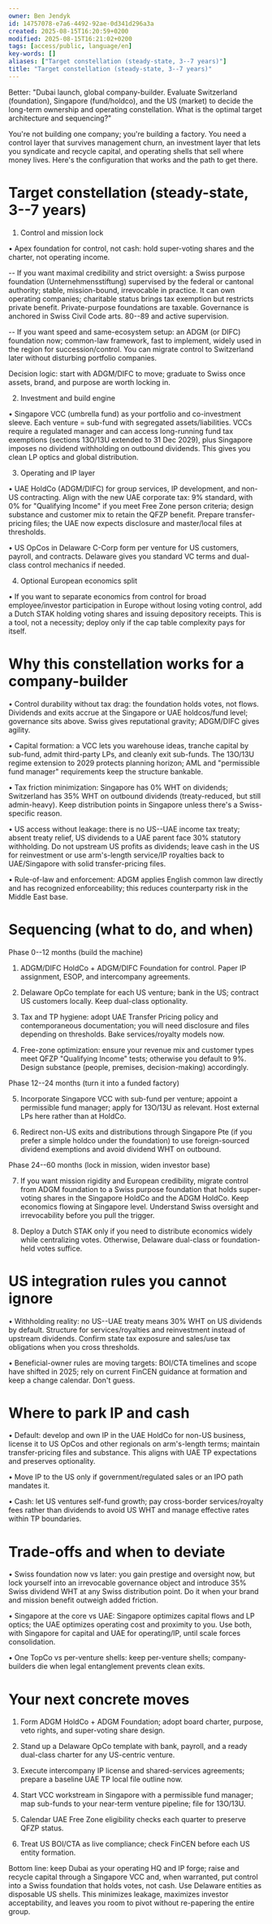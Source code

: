 ```yaml
---
owner: Ben Jendyk
id: 14757078-e7a6-4492-92ae-0d341d296a3a
created: 2025-08-15T16:20:59+0200
modified: 2025-08-15T16:21:02+0200
tags: [access/public, language/en]
key-words: []
aliases: ["Target constellation (steady-state, 3--7 years)"]
title: "Target constellation (steady-state, 3--7 years)"
---
```


Better: "Dubai launch, global company-builder. Evaluate Switzerland (foundation), Singapore (fund/holdco), and the US (market) to decide the long-term ownership and operating constellation. What is the optimal target architecture and sequencing?"

  

You're not building one company; you're building a factory. You need a control layer that survives management churn, an investment layer that lets you syndicate and recycle capital, and operating shells that sell where money lives. Here's the configuration that works and the path to get there.

  

# Target constellation (steady-state, 3--7 years)

1. Control and mission lock

• Apex foundation for control, not cash: hold super-voting shares and the charter, not operating income.

-- If you want maximal credibility and strict oversight: a Swiss purpose foundation (Unternehmensstiftung) supervised by the federal or cantonal authority; stable, mission-bound, irrevocable in practice. It can own operating companies; charitable status brings tax exemption but restricts private benefit. Private-purpose foundations are taxable. Governance is anchored in Swiss Civil Code arts. 80--89 and active supervision.

-- If you want speed and same-ecosystem setup: an ADGM (or DIFC) foundation now; common-law framework, fast to implement, widely used in the region for succession/control. You can migrate control to Switzerland later without disturbing portfolio companies.

  

Decision logic: start with ADGM/DIFC to move; graduate to Swiss once assets, brand, and purpose are worth locking in.

2. Investment and build engine

• Singapore VCC (umbrella fund) as your portfolio and co-investment sleeve. Each venture = sub-fund with segregated assets/liabilities. VCCs require a regulated manager and can access long-running fund tax exemptions (sections 13O/13U extended to 31 Dec 2029), plus Singapore imposes no dividend withholding on outbound dividends. This gives you clean LP optics and global distribution.

3. Operating and IP layer

• UAE HoldCo (ADGM/DIFC) for group services, IP development, and non-US contracting. Align with the new UAE corporate tax: 9% standard, with 0% for "Qualifying Income" if you meet Free Zone person criteria; design substance and customer mix to retain the QFZP benefit. Prepare transfer-pricing files; the UAE now expects disclosure and master/local files at thresholds.

• US OpCos in Delaware C-Corp form per venture for US customers, payroll, and contracts. Delaware gives you standard VC terms and dual-class control mechanics if needed.

4. Optional European economics split

• If you want to separate economics from control for broad employee/investor participation in Europe without losing voting control, add a Dutch STAK holding voting shares and issuing depository receipts. This is a tool, not a necessity; deploy only if the cap table complexity pays for itself.

  

# Why this constellation works for a company-builder

  

• Control durability without tax drag: the foundation holds votes, not flows. Dividends and exits accrue at the Singapore or UAE holdcos/fund level; governance sits above. Swiss gives reputational gravity; ADGM/DIFC gives agility.

• Capital formation: a VCC lets you warehouse ideas, tranche capital by sub-fund, admit third-party LPs, and cleanly exit sub-funds. The 13O/13U regime extension to 2029 protects planning horizon; AML and "permissible fund manager" requirements keep the structure bankable.

• Tax friction minimization: Singapore has 0% WHT on dividends; Switzerland has 35% WHT on outbound dividends (treaty-reduced, but still admin-heavy). Keep distribution points in Singapore unless there's a Swiss-specific reason.

• US access without leakage: there is no US--UAE income tax treaty; absent treaty relief, US dividends to a UAE parent face 30% statutory withholding. Do not upstream US profits as dividends; leave cash in the US for reinvestment or use arm's-length service/IP royalties back to UAE/Singapore with solid transfer-pricing files.

• Rule-of-law and enforcement: ADGM applies English common law directly and has recognized enforceability; this reduces counterparty risk in the Middle East base.

  

# Sequencing (what to do, and when)

  

Phase 0--12 months (build the machine)

1. ADGM/DIFC HoldCo + ADGM/DIFC Foundation for control. Paper IP assignment, ESOP, and intercompany agreements.

2. Delaware OpCo template for each US venture; bank in the US; contract US customers locally. Keep dual-class optionality.

3. Tax and TP hygiene: adopt UAE Transfer Pricing policy and contemporaneous documentation; you will need disclosure and files depending on thresholds. Bake services/royalty models now.

4. Free-zone optimization: ensure your revenue mix and customer types meet QFZP "Qualifying Income" tests; otherwise you default to 9%. Design substance (people, premises, decision-making) accordingly.

  

Phase 12--24 months (turn it into a funded factory)

5. Incorporate Singapore VCC with sub-fund per venture; appoint a permissible fund manager; apply for 13O/13U as relevant. Host external LPs here rather than at HoldCo.

6. Redirect non-US exits and distributions through Singapore Pte (if you prefer a simple holdco under the foundation) to use foreign-sourced dividend exemptions and avoid dividend WHT on outbound.

  

Phase 24--60 months (lock in mission, widen investor base)

7. If you want mission rigidity and European credibility, migrate control from ADGM foundation to a Swiss purpose foundation that holds super-voting shares in the Singapore HoldCo and the ADGM HoldCo. Keep economics flowing at Singapore level. Understand Swiss oversight and irrevocability before you pull the trigger.

8. Deploy a Dutch STAK only if you need to distribute economics widely while centralizing votes. Otherwise, Delaware dual-class or foundation-held votes suffice.

  

# US integration rules you cannot ignore

  

• Withholding reality: no US--UAE treaty means 30% WHT on US dividends by default. Structure for services/royalties and reinvestment instead of upstream dividends. Confirm state tax exposure and sales/use tax obligations when you cross thresholds.

• Beneficial-owner rules are moving targets: BOI/CTA timelines and scope have shifted in 2025; rely on current FinCEN guidance at formation and keep a change calendar. Don't guess.

  

# Where to park IP and cash

  

• Default: develop and own IP in the UAE HoldCo for non-US business, license it to US OpCos and other regionals on arm's-length terms; maintain transfer-pricing files and substance. This aligns with UAE TP expectations and preserves optionality.

• Move IP to the US only if government/regulated sales or an IPO path mandates it.

• Cash: let US ventures self-fund growth; pay cross-border services/royalty fees rather than dividends to avoid US WHT and manage effective rates within TP boundaries.

  

# Trade-offs and when to deviate

  

• Swiss foundation now vs later: you gain prestige and oversight now, but lock yourself into an irrevocable governance object and introduce 35% Swiss dividend WHT at any Swiss distribution point. Do it when your brand and mission benefit outweigh added friction.

• Singapore at the core vs UAE: Singapore optimizes capital flows and LP optics; the UAE optimizes operating cost and proximity to you. Use both, with Singapore for capital and UAE for operating/IP, until scale forces consolidation.

• One TopCo vs per-venture shells: keep per-venture shells; company-builders die when legal entanglement prevents clean exits.

  

# Your next concrete moves

1. Form ADGM HoldCo + ADGM Foundation; adopt board charter, purpose, veto rights, and super-voting share design.

2. Stand up a Delaware OpCo template with bank, payroll, and a ready dual-class charter for any US-centric venture.

3. Execute intercompany IP license and shared-services agreements; prepare a baseline UAE TP local file outline now.

4. Start VCC workstream in Singapore with a permissible fund manager; map sub-funds to your near-term venture pipeline; file for 13O/13U.

5. Calendar UAE Free Zone eligibility checks each quarter to preserve QFZP status.

6. Treat US BOI/CTA as live compliance; check FinCEN before each US entity formation.

  

Bottom line: keep Dubai as your operating HQ and IP forge; raise and recycle capital through a Singapore VCC and, when warranted, put control into a Swiss foundation that holds votes, not cash. Use Delaware entities as disposable US shells. This minimizes leakage, maximizes investor acceptability, and leaves you room to pivot without re-papering the entire group.